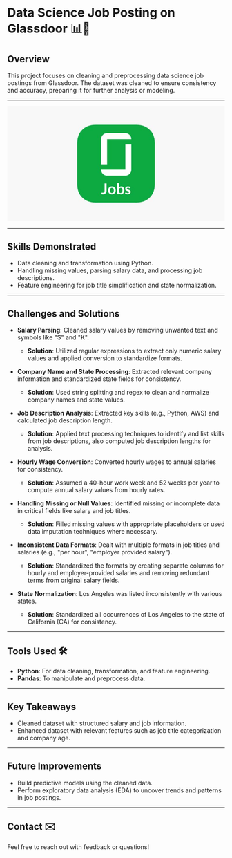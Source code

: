 # Data Science Job Posting on Glassdoor 📊💼

## **Overview**  
This project focuses on cleaning and preprocessing data science job postings from Glassdoor. The dataset was cleaned to ensure consistency and accuracy, preparing it for further analysis or modeling.

---

![Glassdoor Dataset](https://github.com/Naveennnkumar-Bit/Glassdoor-Data-Science-Jobs-Tranformation_Python/blob/main/GD.jpg)

---

## **Skills Demonstrated**  
- Data cleaning and transformation using Python.  
- Handling missing values, parsing salary data, and processing job descriptions.  
- Feature engineering for job title simplification and state normalization.

---

## **Challenges and Solutions**  

- **Salary Parsing**: Cleaned salary values by removing unwanted text and symbols like "$" and "K".  
  - **Solution**: Utilized regular expressions to extract only numeric salary values and applied conversion to standardize formats.

- **Company Name and State Processing**: Extracted relevant company information and standardized state fields for consistency.  
  - **Solution**: Used string splitting and regex to clean and normalize company names and state values.

- **Job Description Analysis**: Extracted key skills (e.g., Python, AWS) and calculated job description length.  
  - **Solution**: Applied text processing techniques to identify and list skills from job descriptions, also computed job description lengths for analysis.

- **Hourly Wage Conversion**: Converted hourly wages to annual salaries for consistency.  
  - **Solution**: Assumed a 40-hour work week and 52 weeks per year to compute annual salary values from hourly rates.

- **Handling Missing or Null Values**: Identified missing or incomplete data in critical fields like salary and job titles.  
  - **Solution**: Filled missing values with appropriate placeholders or used data imputation techniques where necessary.

- **Inconsistent Data Formats**: Dealt with multiple formats in job titles and salaries (e.g., "per hour", "employer provided salary").  
  - **Solution**: Standardized the formats by creating separate columns for hourly and employer-provided salaries and removing redundant terms from original salary fields.

- **State Normalization**: Los Angeles was listed inconsistently with various states.  
  - **Solution**: Standardized all occurrences of Los Angeles to the state of California (CA) for consistency.

---

## **Tools Used** 🛠️  
- **Python**: For data cleaning, transformation, and feature engineering.  
- **Pandas**: To manipulate and preprocess data.

---

## **Key Takeaways**  
- Cleaned dataset with structured salary and job information.  
- Enhanced dataset with relevant features such as job title categorization and company age.

---

## **Future Improvements**  
- Build predictive models using the cleaned data.  
- Perform exploratory data analysis (EDA) to uncover trends and patterns in job postings.

---

## **Contact** ✉️  
Feel free to reach out with feedback or questions!

